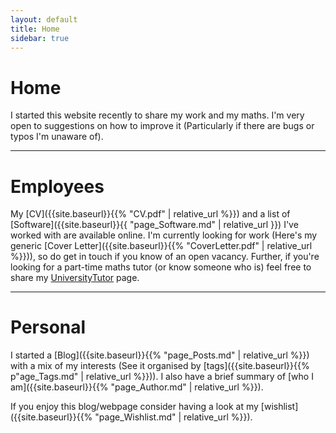 ```yaml
---
layout: default
title: Home
sidebar: true
---
```


<h1 class="page-title">Home</h1>

I started this website recently to share my work and my maths. I'm very open to suggestions on how to improve it (Particularly if there are bugs or typos I'm unaware of).

<hr>

<h1 class="page-title">Employees</h1>

My [CV]({{site.baseurl}}{{% "CV.pdf" | relative_url %}}) and a list of [Software]({{site.baseurl}}{{ "page_Software.md" | relative_url }}) I've worked with are available online. I'm currently looking for work (Here's my generic [Cover Letter]({{site.baseurl}}{{% "CoverLetter.pdf" | relative_url %}})), so do get in touch if you know of an open vacancy.
Further, if you're looking for a part-time maths tutor (or know someone who is) feel free to share my [UniversityTutor](http://porto.universitytutor.com/tutors/944174) page.

<hr>

<h1 class="page-title">Personal</h1>

I started a [Blog]({{site.baseurl}}{{% "page_Posts.md" | relative_url %}}) with a mix of my interests (See it organised by [tags]({{site.baseurl}}{{% p"age_Tags.md" | relative_url %}})). I also have a brief summary of [who I am]({{site.baseurl}}{{% "page_Author.md"  | relative_url %}}).

If you enjoy this blog/webpage consider having a look at my [wishlist]({{site.baseurl}}{{% "page_Wishlist.md" | relative_url %}}).